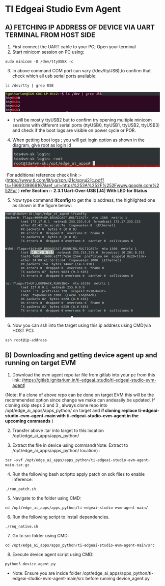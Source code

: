 # TI Edgeai Studio Evm Agent



## A) FETCHING IP ADDRESS OF DEVICE VIA UART TERMINAL FROM HOST SIDE

1. First connect the UART cable to your PC; Open your terminal 
2. Start minicom session on PC using: 
```
sudo minicom -D /dev/ttyUSBX -c
```
3. In above command COM port can vary (/dev/ttyUSB),to confirm that check which all usb serial ports available: 
```
ls /dev/tty | grep USB 
```
![usb serial ports list output](/images/usb_serial_ports.png)
- It will be mostly ttyUSB2 but to confirm try opening multiple minicom sessions with different serial ports (ttyUSB0, ttyUSB1, ttyUSB2, ttyUSB3) and check if the boot logs are visible on power cycle or POR. 

4. When getting boot logs ; you will get login option as shown in the diagram, give root as login id 
![tda4vm login](/images/tda4vm_login.png)

 -For additional reference check link :- (https://www.ti.com/lit/ug/spruj21c/spruj21c.pdf?ts=1669039866167&ref_url=https%253A%252F%252Fwww.google.com%252Fur ) **refer Section :- 2.3.1 Uart-Over-USB [J4] With LED for Status** 

5. Now type command **ifconfig** to get the ip address, the highlighted one as shown in the figure below: 

![ifconfig output](/images/get_ip-address.png)

6. Now you can ssh into the target using this ip address using CMD(via HOST PC):
```
ssh root@ip-address
```
## B) Downloading and getting device agent up and running on target EVM 

1. Download the evm agent repo tar file from gitlab into your pc from this link: (https://gitlab.ignitarium.in/ti-edgeai_studio/ti-edgeai-studio-evm-agent)

(Note: If a clone of above repo can be done on target EVM this will be the recommended option since change we make can  andeasily be updated. If cloning skip steps 2 and 3 , always clone repo into /opt/edge_ai_apps/apps_python/ on target and i**f cloning replace ti-edgeai-studio-evm-agent-main with ti-edgeai-studio-evm-agent in the upcoming commands** ) 

2. Transfer above .tar into target to this location  /opt/edge_ai_apps/apps_python/ 

3. Extract the file in device using command(Note: Extract to /opt/edge_ai_apps/apps_python/ location) :  
```
tar –xvf /opt/edge_ai_apps/apps_python/ti-edgeai-studio-evm-agent-main.tar.gz   
```
4. Run the following bash scriptto apply patch on sdk files to enable inference:
```
./run_patch.sh
```
5. Navigate to the folder using CMD:
```
cd /opt/edge_ai_apps/apps_python/ti-edgeai-studio-evm-agent-main/ 
```
6.  Run the following script to install dependencies.
```
./req_native.sh 
```
7. Go to src folder using CMD: 
```
cd /opt/edge_ai_apps/apps_python/ti-edgeai-studio-evm-agent-main/src 
```
8. Execute device agent script using CMD: 
```
python3 device_agent.py  
```
- Note: Ensure you are inside folder /opt/edge_ai_apps/apps_python/ti-edgeai-studio-evm-agent-main/src before running device_agent.py
